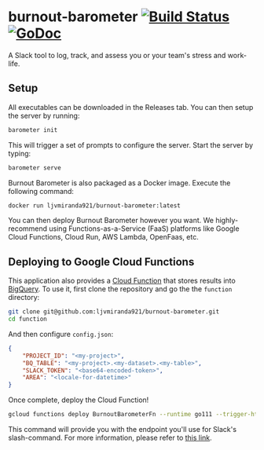# burnout-barometer [![Build Status](https://dev.azure.com/ljvmiranda/ljvmiranda/_apis/build/status/ljvmiranda921.burnout-barometer?branchName=master)](https://dev.azure.com/ljvmiranda/ljvmiranda/_build/latest?definitionId=6&branchName=master) [![GoDoc](https://godoc.org/github.com/ljvmiranda921/burnout-barometer?status.svg)](https://godoc.org/github.com/ljvmiranda921/burnout-barometer)


A Slack tool to log, track, and assess you or your team's stress and work-life.

## Setup

All executables can be downloaded in the Releases tab. You can then setup the
server by running:

```sh
barometer init
```

This will trigger a set of prompts to configure the server. Start the server by typing:

```sh
barometer serve
```

Burnout Barometer is also packaged as a Docker image. Execute the following command:

```sh
docker run ljvmiranda921/burnout-barometer:latest 
```

You can then deploy Burnout Barometer however you want. We highly-recommend
using Functions-as-a-Service (FaaS) platforms like Google Cloud Functions,
Cloud Run, AWS Lambda, OpenFaas, etc. 

## Deploying to Google Cloud Functions

This application also provides a [Cloud
Function](https://cloud.google.com/functions/) that stores results into
[BigQuery](https://cloud.google.com/bigquery/). To use it, first clone the
repository and go the the `function` directory:

```sh
git clone git@github.com:ljvmiranda921/burnout-barometer.git
cd function
```

And then configure `config.json`: 

```json
{
    "PROJECT_ID": "<my-project>", 
    "BQ_TABLE": "<my-project>.<my-dataset>.<my-table>", 
    "SLACK_TOKEN": "<base64-encoded-token>",
    "AREA": "<locale-for-datetime>"
}
```


Once complete, deploy the Cloud Function!

```sh
gcloud functions deploy BurnoutBarometerFn --runtime go111 --trigger-http
```

This command will provide you with the endpoint you'll use for Slack's
slash-command. For more information, please refer to [this
link](https://cloud.google.com/functions/docs/tutorials/slack).

